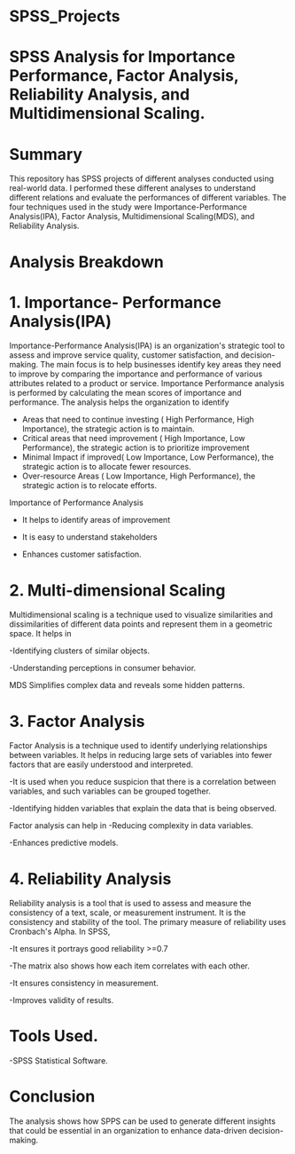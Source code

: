 # SPSS_Projects

# SPSS Analysis for Importance Performance, Factor Analysis, Reliability Analysis, and Multidimensional Scaling.

# Summary
This repository has SPSS projects of different analyses conducted using real-world data. I performed these different analyses to understand different relations and evaluate the performances of different variables. The four techniques used in the study were Importance-Performance Analysis(IPA), Factor Analysis, Multidimensional Scaling(MDS), and Reliability Analysis.

# Analysis Breakdown

# 1. Importance- Performance Analysis(IPA)
Importance-Performance Analysis(IPA) is an organization's strategic tool to assess and improve service quality, customer satisfaction, and decision-making. The main focus is to help businesses identify key areas they need to improve by comparing the importance and performance of various attributes related to a product or service. Importance Performance analysis is performed by calculating the mean scores of importance and performance. The analysis helps the organization to identify

- Areas that need to continue investing ( High Performance, High Importance), the strategic action is to maintain.
- Critical areas that need improvement ( High Importance, Low Performance), the strategic action is to prioritize improvement
- Minimal Impact if improved( Low Importance, Low Performance), the strategic action is to allocate fewer resources.
- Over-resource Areas (  Low Importance, High Performance), the strategic action is to relocate efforts.

Importance of Performance Analysis
- It helps to identify areas of improvement
  
- It is easy to understand stakeholders
  
- Enhances customer satisfaction.
  

# 2. Multi-dimensional Scaling
Multidimensional scaling is a technique used to visualize similarities and dissimilarities of different data points and represent them in a geometric space.  It  helps in 

-Identifying clusters of similar objects.

-Understanding perceptions in consumer behavior.

MDS Simplifies complex data and reveals some hidden patterns.

# 3. Factor Analysis
Factor Analysis is a technique used to identify underlying relationships between variables.  It helps in reducing large sets of variables into fewer factors that are easily understood and interpreted.

-It is used when you reduce suspicion that there is a correlation between variables, and such variables can be grouped together.

-Identifying hidden variables that explain the data that is being observed.

Factor analysis can help in
-Reducing complexity in data variables.

-Enhances predictive models.

# 4. Reliability Analysis
Reliability analysis is a tool that is used to assess and measure the consistency of a text, scale, or measurement instrument. It is the consistency and stability of the tool. The primary measure of reliability uses Cronbach's Alpha. In SPSS,

-It ensures it portrays good reliability >=0.7

-The matrix also shows how each item correlates with each other.

-It ensures consistency in measurement.

-Improves validity of results.

# Tools Used.
 -SPSS Statistical Software.

# Conclusion
The analysis shows how SPPS can be used to generate different insights that could be essential in an organization to enhance data-driven decision-making. 




